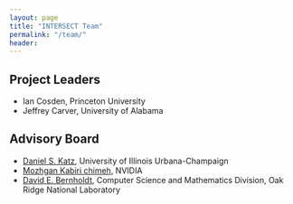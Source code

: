 ```yaml
---
layout: page
title: "INTERSECT Team"
permalink: "/team/"
header:
---
```




## Project Leaders

* Ian Cosden, Princeton University
* Jeffrey Carver, University of Alabama


## Advisory Board

* [Daniel S. Katz](http://danielskatz.org/), University of Illinois Urbana-Champaign
* [Mozhgan Kabiri chimeh](http://mkchimeh.com/), NVIDIA
* [David E. Bernholdt](https://csmd.ornl.gov/profile/david-bernholdt), Computer Science and Mathematics Division, Oak Ridge National Laboratory

